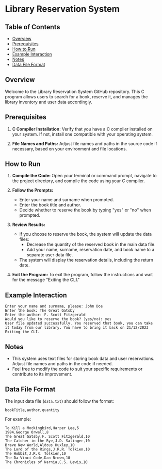 
# Library Reservation System

## Table of Contents
- [Overview](#overview)
- [Prerequisites](#prerequisites)
- [How to Run](#how-to-run)
- [Example Interaction](#example-interaction)
- [Notes](#notes)
- [Data File Format](#data-file-format)

## Overview
Welcome to the Library Reservation System GitHub repository. This C program allows users to search for a book, reserve it, and manages the library inventory and user data accordingly.

## Prerequisites
1. **C Compiler Installation:**
   Verify that you have a C compiler installed on your system. If not, install one compatible with your operating system.

2. **File Names and Paths:**
   Adjust file names and paths in the source code if necessary, based on your environment and file locations.

## How to Run
1. **Compile the Code:**
   Open your terminal or command prompt, navigate to the project directory, and compile the code using your C compiler. 
   

2. **Follow the Prompts:**
   - Enter your name and surname when prompted.
   - Enter the book title and author.
   - Decide whether to reserve the book by typing "yes" or "no" when prompted.

3. **Review Results:**
   - If you choose to reserve the book, the system will update the data files:
     - Decrease the quantity of the reserved book in the main data file.
     - Add your name, surname, reservation date, and book name to a separate user data file.
   - The system will display the reservation details, including the return date.

4. **Exit the Program:**
   To exit the program, follow the instructions and wait for the message "Exiting the CLI."

## Example Interaction

```plaintext
Enter your name and surname, please: John Doe
Enter the book: The Great Gatsby
Enter the author: F. Scott Fitzgerald
Would you like to reserve the book? (yes/no): yes
User file updated successfully. You reserved that book, you can take it today from our library. You have to bring it back on 21/12/2023
Exiting the CLI.
```

## Notes

- This system uses text files for storing book data and user reservations. Adjust file names and paths in the code if needed.
- Feel free to modify the code to suit your specific requirements or contribute to its improvement.

## Data File Format

The input data file (`data.txt`) should follow the format:

```
bookTitle,author,quantity
```

For example:
```plaintext
To Kill a Mockingbird,Harper Lee,5
1984,George Orwell,8
The Great Gatsby,F. Scott Fitzgerald,10
The Catcher in the Rye,J.D. Salinger,10
Brave New World,Aldous Huxley,10
The Lord of the Rings,J.R.R. Tolkien,10
The Hobbit,J.R.R. Tolkien,10
The Da Vinci Code,Dan Brown,10
The Chronicles of Narnia,C.S. Lewis,10
```

